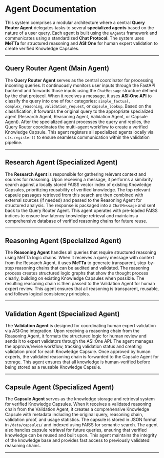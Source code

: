 # Agent Documentation

This system comprises a modular architecture where a central **Query Router Agent** delegates tasks to several **specialized agents** based on the nature of a user query. Each agent is built using the `uAgents` framework and communicates using a standardized **Chat Protocol**. The system uses **MeTTa** for structured reasoning and **ASI:One** for human expert validation to create verified Knowledge Capsules.

---

## Query Router Agent (Main Agent)

The **Query Router Agent** serves as the central coordinator for processing incoming queries. It continuously monitors user inputs through the FastAPI backend and forwards those inputs using the `ChatMessage` structure defined by the chat protocol. When it receives a message, it uses **ASI:One API** to classify the query into one of four categories: `simple_factual`, `complex_reasoning`, `validation_request`, or `capsule_lookup`. Based on the classification, it forwards the original query to the appropriate specialized agent (Research Agent, Reasoning Agent, Validation Agent, or Capsule Agent). After the specialized agent processes the query and replies, the Query Router coordinates the multi-agent workflow to create a verified Knowledge Capsule. This agent registers all specialized agents locally via `ctx.register()` to ensure seamless communication within the validation pipeline.

---

## Research Agent (Specialized Agent)

The **Research Agent** is responsible for gathering relevant context and sources for reasoning. Upon receiving a message, it performs a similarity search against a locally stored FAISS vector index of existing Knowledge Capsules, prioritizing reusability of verified knowledge. The top relevant capsule passages retrieved from this search are then combined with external sources (if needed) and passed to the Reasoning Agent for structured analysis. The response is packaged into a `ChatMessage` and sent back to the Query Router Agent. This agent operates with pre-loaded FAISS indices to ensure low-latency knowledge retrieval and maintains a comprehensive database of verified reasoning chains for future reuse.

---

## Reasoning Agent (Specialized Agent)

The **Reasoning Agent** handles all queries that require structured reasoning using MeTTa logic chains. When it receives a query message with context from the Research Agent, it uses **MeTTa** to generate transparent, step-by-step reasoning chains that can be audited and validated. The reasoning process creates structured logic graphs that show the thought process clearly, building on existing Knowledge Capsules when possible. The resulting reasoning chain is then passed to the Validation Agent for human expert review. This agent ensures that all reasoning is transparent, reusable, and follows logical consistency principles.

---

## Validation Agent (Specialized Agent)

The **Validation Agent** is designed for coordinating human expert validation via ASI:One integration. Upon receiving a reasoning chain from the Reasoning Agent, it formats the structured logic for human review and sends it to expert validators through the ASI:One API. The agent manages the approve/revise workflow, tracking validation status and creating validation proof for each Knowledge Capsule. Once approved by human experts, the validated reasoning chain is forwarded to the Capsule Agent for storage. This agent ensures that all knowledge is human-verified before being stored as a reusable Knowledge Capsule.

---

## Capsule Agent (Specialized Agent)

The **Capsule Agent** serves as the knowledge storage and retrieval system for verified Knowledge Capsules. When it receives a validated reasoning chain from the Validation Agent, it creates a comprehensive Knowledge Capsule with metadata including the original query, reasoning chain, validation proof, and usage statistics. The capsule is stored in JSON format in `/data/capsules/` and indexed using FAISS for semantic search. The agent also handles capsule retrieval for future queries, ensuring that verified knowledge can be reused and built upon. This agent maintains the integrity of the knowledge base and provides fast access to previously validated reasoning chains.

---
